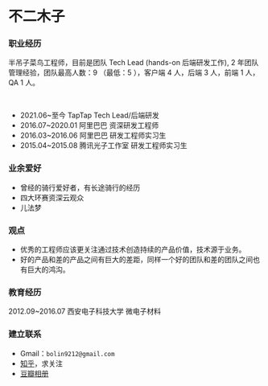 
# 不二木子


### 职业经历

半吊子菜鸟工程师，目前是团队 Tech Lead (hands-on 后端研发工作), 2 年团队管理经验，团队最高人数：9 （最低：5 ），客户端 4 人，后端 3 人，前端 1 人，QA 1 人。

<br/>

- 2021.06~至今    TapTap  Tech Lead/后端研发
- 2016.07~2020.01 阿里巴巴 资深研发工程师
- 2016.03~2016.06 阿里巴巴 研发工程师实习生
- 2015.04~2015.08 腾讯光子工作室 研发工程师实习生


### 业余爱好
- 曾经的骑行爱好者，有长途骑行的经历
- 四大环赛资深云观众
- 儿法梦


### 观点
- 优秀的工程师应该更关注通过技术创造持续的产品价值，技术源于业务。
- 好的产品和差的产品之间有巨大的差距，同样一个好的团队和差的团队之间也有巨大的鸿沟。


### 教育经历

2012.09~2016.07  西安电子科技大学 微电子材料



### 建立联系

- Gmail：`bolin9212@gmail.com`
- [知乎](https://www.zhihu.com/people/feng-bo-lin-1)，求关注
- [豆瓣相册](https://www.douban.com/people/165976323/photos)